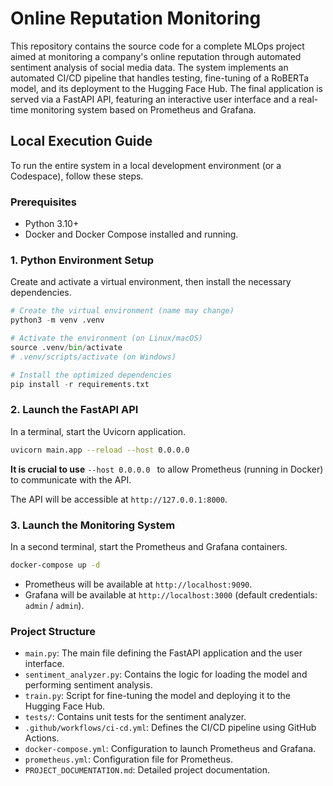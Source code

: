 # Online Reputation Monitoring

This repository contains the source code for a complete MLOps project aimed at monitoring a company's online reputation through automated sentiment analysis of social media data.
The system implements an automated CI/CD pipeline that handles testing, fine-tuning of a RoBERTa model, and its deployment to the Hugging Face Hub. 
The final application is served via a FastAPI API, featuring an interactive user interface and a real-time monitoring system based on Prometheus and Grafana.

## Local Execution Guide
To run the entire system in a local development environment (or a Codespace), follow these steps.

### Prerequisites
- Python 3.10+
- Docker and Docker Compose installed and running.

### 1. Python Environment Setup
Create and activate a virtual environment, then install the necessary dependencies.

```py
# Create the virtual environment (name may change)
python3 -m venv .venv

# Activate the environment (on Linux/macOS)
source .venv/bin/activate
# .venv/scripts/activate (on Windows)

# Install the optimized dependencies
pip install -r requirements.txt
```

### 2. Launch the FastAPI API
In a terminal, start the Uvicorn application. 

```bash
uvicorn main.app --reload --host 0.0.0.0
```
**It is crucial to use** ```--host 0.0.0.0 ```
to allow Prometheus (running in Docker) to communicate with the API.

The API will be accessible at ```http://127.0.0.1:8000```.

### 3. Launch the Monitoring System
In a second terminal, start the Prometheus and Grafana containers.
```bash
docker-compose up -d
```

- Prometheus will be available at ```http://localhost:9090```.
- Grafana will be available at ```http://localhost:3000``` (default credentials: ```admin``` / ```admin```).
### Project Structure
- ```main.py```: The main file defining the FastAPI application and the user interface.
- ```sentiment_analyzer.py```: Contains the logic for loading the model and performing sentiment analysis.
- ```train.py```: Script for fine-tuning the model and deploying it to the Hugging Face Hub.
- ```tests/```: Contains unit tests for the sentiment analyzer.
- ```.github/workflows/ci-cd.yml```: Defines the CI/CD pipeline using GitHub Actions.
- ```docker-compose.yml```: Configuration to launch Prometheus and Grafana.
- ```prometheus.yml```: Configuration file for Prometheus. 
- ```PROJECT_DOCUMENTATION.md```: Detailed project documentation.
